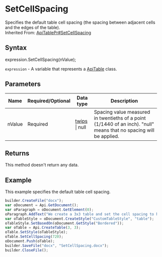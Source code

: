 # SetCellSpacing

Specifies the default table cell spacing (the spacing between adjacent cells and the edges of the table).<br>Inherited From: [ApiTablePr#SetCellSpacing](../../ApiTablePr/Methods/SetCellSpacing.md)

## Syntax

expression.SetCellSpacing(nValue);

`expression` - A variable that represents a [ApiTable](../ApiTable.md) class.

## Parameters

| **Name** | **Required/Optional** | **Data type** | **Description** |
| ------------- | ------------- | ------------- | ------------- |
| nValue | Required | [twips](../../../Enumerations/twips.md) &#124; null | Spacing value measured in twentieths of a point (1/1440 of an inch). "null" means that no spacing will be applied. |

## Returns

This method doesn't return any data.

## Example

This example specifies the default table cell spacing.

```javascript
builder.CreateFile("docx");
var oDocument = Api.GetDocument();
var oParagraph = oDocument.GetElement(0);
oParagraph.AddText("We create a 3x3 table and set the cell spacing to half an inch:");
var oTableStyle = oDocument.CreateStyle("CustomTableStyle", "table");
oTableStyle.SetBasedOn(oDocument.GetStyle("Bordered"));
var oTable = Api.CreateTable(3, 3);
oTable.SetStyle(oTableStyle);
oTable.SetCellSpacing(720);
oDocument.Push(oTable);
builder.SaveFile("docx", "SetCellSpacing.docx");
builder.CloseFile();
```